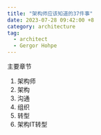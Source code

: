 ```yaml
---
title: "架构师应该知道的37件事"
date: 2023-07-28 09:42:00 +8
category: architecture
tag:
  - architect
  - Gergor Hohpe
---
```


主要章节

1. 架构师
2. 架构
3. 沟通
4. 组织
5. 转型
6. 架构IT转型
